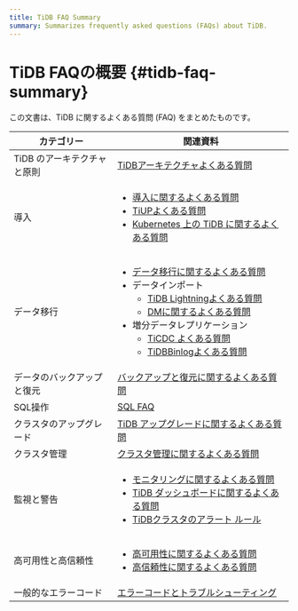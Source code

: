 ```yaml
---
title: TiDB FAQ Summary
summary: Summarizes frequently asked questions (FAQs) about TiDB.
---
```


# TiDB FAQの概要 {#tidb-faq-summary}

この文書は、TiDB に関するよくある質問 (FAQ) をまとめたものです。

<table><thead><tr><th>カテゴリー</th><th>関連資料</th></tr></thead><tbody><tr><td>TiDB のアーキテクチャと原則</td><td><a href="https://docs.pingcap.com/tidb/v7.5/tidb-faq">TiDBアーキテクチャよくある質問</a></td></tr><tr><td>導入</td><td><ul><li><a href="https://docs.pingcap.com/tidb/v7.5/deploy-and-maintain-faq">導入に関するよくある質問</a></li><li><a href="https://docs.pingcap.com/tidb/v7.5/tiup-faq">TiUPよくある質問</a></li><li><a href="https://docs.pingcap.com/tidb-in-kubernetes/stable/faq">Kubernetes 上の TiDB に関するよくある質問</a></li></ul></td></tr><tr><td>データ移行</td><td><ul><li><a href="https://docs.pingcap.com/tidb/v7.5/migration-tidb-faq">データ移行に関するよくある質問</a></li><li>データインポート<ul><li><a href="https://docs.pingcap.com/tidb/v7.5/tidb-lightning-faq">TiDB Lightningよくある質問</a></li><li><a href="https://docs.pingcap.com/tidb/v7.5/dm-faq">DMに関するよくある質問</a></li></ul></li><li>増分データレプリケーション<ul><li><a href="https://docs.pingcap.com/tidb/v7.5/ticdc-faq">TiCDC よくある質問</a></li><li><a href="https://docs.pingcap.com/tidb/v7.5/tidb-binlog-faq">TiDBBinlogよくある質問</a></li></ul></li></ul></td></tr><tr><td>データのバックアップと復元</td><td><a href="https://docs.pingcap.com/tidb/v7.5/backup-and-restore-faq">バックアップと復元に関するよくある質問</a></td></tr><tr><td>SQL操作</td><td><a href="https://docs.pingcap.com/tidb/v7.5/sql-faq">SQL FAQ</a></td></tr><tr><td>クラスタのアップグレード</td><td><a href="https://docs.pingcap.com/tidb/v7.5/upgrade-faq">TiDB アップグレードに関するよくある質問</a></td></tr><tr><td>クラスタ管理</td><td><a href="https://docs.pingcap.com/tidb/v7.5/manage-cluster-faq">クラスタ管理に関するよくある質問</a></td></tr><tr><td>監視と警告</td><td><ul><li><a href="https://docs.pingcap.com/tidb/v7.5/monitor-faq">モニタリングに関するよくある質問</a></li><li><a href="https://docs.pingcap.com/tidb/v7.5/dashboard-faq">TiDB ダッシュボードに関するよくある質問</a></li><li><a href="https://docs.pingcap.com/tidb/v7.5/alert-rules">TiDBクラスタのアラート ルール</a></li></ul></td></tr><tr><td>高可用性と高信頼性</td><td><ul><li><a href="https://docs.pingcap.com/tidb/v7.5/high-availability-faq">高可用性に関するよくある質問</a></li><li><a href="https://docs.pingcap.com/tidb/v7.5/high-reliability-faq">高信頼性に関するよくある質問</a></li></ul></td></tr><tr><td>一般的なエラーコード</td><td><a href="https://docs.pingcap.com/tidb/v7.5/error-codes">エラーコードとトラブルシューティング</a></td></tr></tbody></table>

